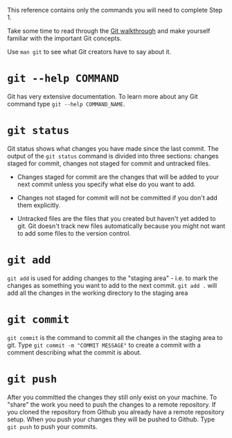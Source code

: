 This reference contains only the commands you will need to complete Step 1.

Take some time to read through the [Git walkthrough](./git.md) and make yourself familiar with the important Git concepts.

Use `man git` to see what Git creators have to say about it.

# `git --help COMMAND`

Git has very extensive documentation. To learn more about any Git command type `git --help COMMAND_NAME`.

# `git status`

Git status shows what changes you have made since the last commit. The output of the `git status` command is divided into three sections: changes staged for commit, changes not staged for commit and untracked files.

- Changes staged for commit are the changes that will be added to your next commit unless you specify what else do you want to add.

- Changes not staged for commit will not be committed if you don't add them explicitly.

- Untracked files are the files that you created but haven't yet added to git. Git doesn't track new files automatically because you might not want to add some files to the version control.

# `git add`

`git add` is used for adding changes to the "staging area" - i.e. to mark the changes as something you want to add to the next commit. `git add .` will add all the changes in the working directory to the staging area

# `git commit`

`git commit` is the command to commit all the changes in the staging area to git. Type `git commit -m "COMMIT MESSAGE"` to create a commit with a comment describing what the commit is about.

# `git push`

After you committed the changes they still only exist on your machine. To "share" the work you need to push the changes to a remote repository. If you cloned the repository from Github you already have a remote repository setup. When you push your changes they will be pushed to Github. Type `git push` to push your commits.
